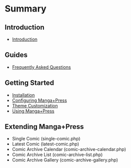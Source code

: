 # Summary

## Introduction

* [Introduction](README.md)

## Guides

* [Frequently Asked Questions](frequently-asked-questions.md)

## Getting Started

* [Installation](getting-started/installation.md)
* [Configuring Manga+Press](getting-started/configuring-manga+press.md)
* [Theme Customization](getting-started/theme-customization.md)
* [Using Manga+Press](getting-started/using-manga+press.md)

## Extending Manga+Press

* Single Comic \(single-comic.php\)
* Latest Comic \(latest-comic.php\)
* Comic Archive Calendar \(comic-archive-calendar.php\)
* Comic Archive List \(comic-archive-list.php\)
* Comic Archive Gallery \(comic-archive-gallery.php\)



